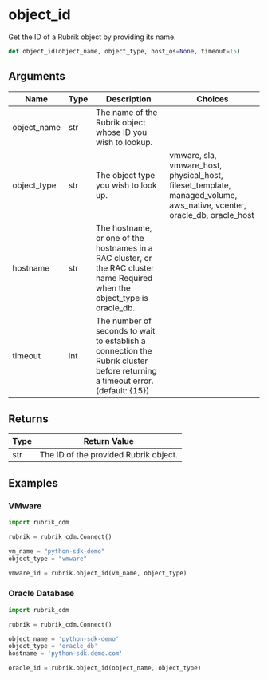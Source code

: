 # object_id

Get the ID of a Rubrik object by providing its name.
```py
def object_id(object_name, object_type, host_os=None, timeout=15)
```

## Arguments
| Name        | Type | Description                                                                 | Choices |
|-------------|------|-----------------------------------------------------------------------------|---------|
| object_name  | str  | The name of the Rubrik object whose ID you wish to lookup. |         |
| object_type  | str  | The object type you wish to look up.  |    vmware, sla, vmware_host, physical_host, fileset_template, managed_volume, aws_native, vcenter, oracle_db, oracle_host     |
| hostname  | str  | The hostname, or one of the hostnames in a RAC cluster, or the RAC cluster name Required when the object_type is oracle_db.  |      |
| timeout  | int  | The number of seconds to wait to establish a connection the Rubrik cluster before returning a timeout error. (default: {15}) |         |

## Returns
| Type | Return Value                                                                                   |
|------|-----------------------------------------------------------------------------------------------|
| str  | The ID of the provided Rubrik object. |

## Examples

### VMware
```py
import rubrik_cdm

rubrik = rubrik_cdm.Connect()

vm_name = "python-sdk-demo"
object_type = "vmware"

vmware_id = rubrik.object_id(vm_name, object_type)
```

### Oracle Database
```py
import rubrik_cdm

rubrik = rubrik_cdm.Connect()

object_name = 'python-sdk-demo'
object_type = 'oracle_db'
hostname = 'python-sdk.demo.com'

oracle_id = rubrik.object_id(object_name, object_type)
```